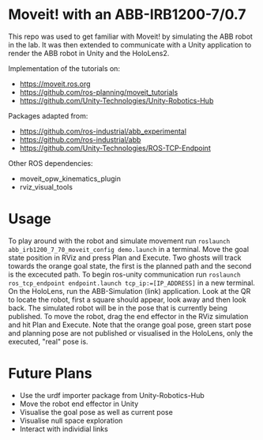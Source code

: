 # Moveit! with an ABB-IRB1200-7/0.7

This repo was used to get familiar with Moveit! by simulating the ABB robot in the lab. It was then extended to communicate with a Unity application to render the ABB robot in Unity and the HoloLens2. 

Implementation of the tutorials on:
- https://moveit.ros.org
- https://github.com/ros-planning/moveit_tutorials
- https://github.com/Unity-Technologies/Unity-Robotics-Hub

Packages adapted from:
- https://github.com/ros-industrial/abb_experimental
- https://github.com/ros-industrial/abb
- https://github.com/Unity-Technologies/ROS-TCP-Endpoint

Other ROS dependencies:
- moveit_opw_kinematics_plugin
- rviz_visual_tools

# Usage

To play around with the robot and simulate movement run `roslaunch abb_irb1200_7_70_moveit_config demo.launch` in a terminal. Move the goal state position in RViz and press Plan and Execute. Two ghosts will track towards the orange goal state, the first is the planned path and the second is the excecuted path.
To begin ros-unity communication run `roslaunch ros_tcp_endpoint endpoint.launch tcp_ip:=[IP_ADDRESS]` in a new terminal.
On the HoloLens, run the ABB-Simulation (link) application. Look at the QR to locate the robot, first a square should appear, look away and then look back. The simulated robot will be in the pose that is currently being published. To move the robot, drag the end effector in the RViz simulation and hit Plan and Execute. Note that the orange goal pose, green start pose and planning pose are not published or visualised in the HoloLens, only the executed, "real" pose is.

# Future Plans

- Use the urdf importer package from Unity-Robotics-Hub
- Move the robot end effector in Unity
- Visualise the goal pose as well as current pose
- Visualise null space exploration
- Interact with individial links
